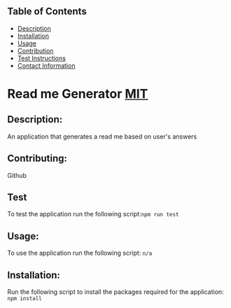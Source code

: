 
 ## Table of Contents
- [Description](#description)
- [Installation](#installation)
- [Usage](#usage)
- [Contribution](#contribution)
- [Test Instructions](#test-instructions)
- [Contact Information](#contact-information)
# Read me Generator [MIT](https://img.shields.io/static/v1?label=&message=License&color=green)
## Description:
  An application that generates a read me based on user's answers
## Contributing:
 Github
## Test
 To test the application run the following script:```npm run test```
## Usage:

  To use the application run the following script: ```n/a```
## Installation:
 Run the following script to install the packages required for the application:
 ``` npm install``` 
 